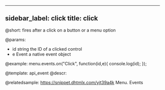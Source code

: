 
---
sidebar_label: click
title: click
---          

@short:
fires after a click on a button or a menu option

@params:
- id 		string		the ID of a clicked control
- e 		Event		a native event object


@example:
menu.events.on("Click", function(id,e){
    console.log(id);
});


@template: api_event
@descr:

@relatedsample: https://snippet.dhtmlx.com/yjt39a4k	Menu. Events

